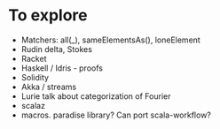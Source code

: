 # To explore

- Matchers: all(_), sameElementsAs(), loneElement
- Rudin delta, Stokes
- Racket
- Haskell / Idris - proofs
- Solidity
- Akka / streams
- Lurie talk about categorization of Fourier
- scalaz
- macros. paradise library? Can port scala-workflow?